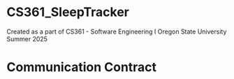 # CS361_SleepTracker

Created as a part of CS361 - Software Engineering I 
Oregon State University 
Summer 2025


# Communication Contract 


